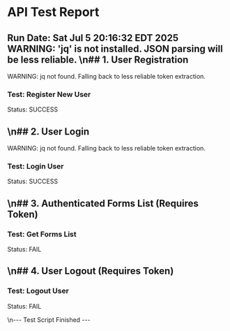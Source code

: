 # API Test Report
Run Date: Sat Jul  5 20:16:32 EDT 2025
WARNING: 'jq' is not installed. JSON parsing will be less reliable.
\n## 1. User Registration
--------------------------------------------------
WARNING: jq not found. Falling back to less reliable token extraction.
### Test: Register New User
Status: SUCCESS


\n## 2. User Login
--------------------------------------------------
WARNING: jq not found. Falling back to less reliable token extraction.
### Test: Login User
Status: SUCCESS


\n## 3. Authenticated Forms List (Requires Token)
--------------------------------------------------
### Test: Get Forms List
Status: FAIL


\n## 4. User Logout (Requires Token)
--------------------------------------------------
### Test: Logout User
Status: FAIL


\n--- Test Script Finished --- 
